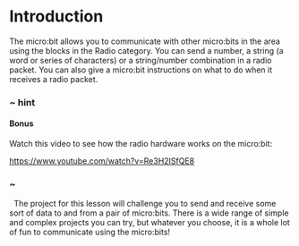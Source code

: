 # Introduction

The micro:bit allows you to communicate with other micro:bits in the area using the blocks in the Radio category. You can send a number, a string (a word or series of characters) or a string/number combination in a radio packet. You can also give a micro:bit instructions on what to do when it receives a radio packet.

### ~ hint

#### Bonus

Watch this video to see how the radio hardware works on the micro:bit:

https://www.youtube.com/watch?v=Re3H2ISfQE8

### ~
 
The project for this lesson will challenge you to send and receive some sort of data to and from a pair of micro:bits. There is a wide range of simple and complex projects you can try, but whatever you choose, it is a whole lot of fun to communicate using the micro:bits!